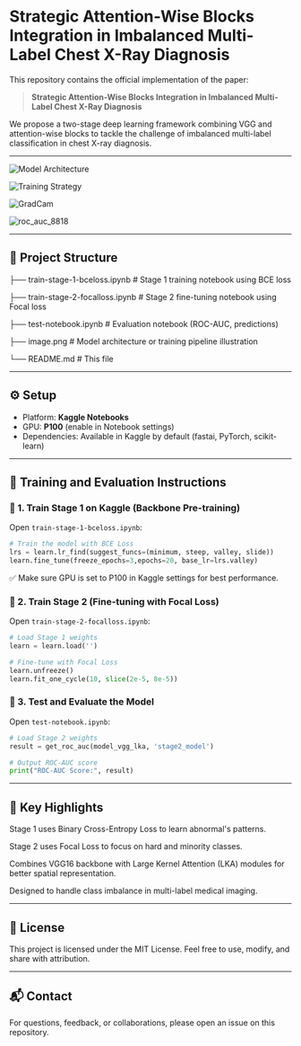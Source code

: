 # Strategic Attention-Wise Blocks Integration in Imbalanced Multi-Label Chest X-Ray Diagnosis

This repository contains the official implementation of the paper:

> **Strategic Attention-Wise Blocks Integration in Imbalanced Multi-Label Chest X-Ray Diagnosis**

We propose a two-stage deep learning framework combining VGG and attention-wise blocks to tackle the challenge of imbalanced multi-label classification in chest X-ray diagnosis.

---
![Model Architecture](https://github.com/user-attachments/assets/06c9c433-3365-4f2d-9b86-7da3f3e56a44)

![Training Strategy](https://github.com/user-attachments/assets/8d5b68f4-0bb7-441e-b15b-d12f88ccecd7)

![GradCam](https://github.com/user-attachments/assets/1a7a29d1-56b6-4b11-833b-4dff8265a73b)

![roc_auc_8818](https://github.com/user-attachments/assets/fd7b733f-6c6a-4bac-81bf-b65fbe893623)

---

## 📁 Project Structure

├── train-stage-1-bceloss.ipynb # Stage 1 training notebook using BCE loss

├── train-stage-2-focalloss.ipynb # Stage 2 fine-tuning notebook using Focal loss

├── test-notebook.ipynb # Evaluation notebook (ROC-AUC, predictions)

├── image.png # Model architecture or training pipeline illustration

└── README.md # This file

---

## ⚙️ Setup

- Platform: **Kaggle Notebooks**
- GPU: **P100** (enable in Notebook settings)
- Dependencies: Available in Kaggle by default (fastai, PyTorch, scikit-learn)

---

## 🚀 Training and Evaluation Instructions

### 🔧 1. Train Stage 1 on Kaggle (Backbone Pre-training)

Open `train-stage-1-bceloss.ipynb`:

```python
# Train the model with BCE Loss
lrs = learn.lr_find(suggest_funcs=(minimum, steep, valley, slide))
learn.fine_tune(freeze_epochs=3,epochs=20, base_lr=lrs.valley)
```
✅ Make sure GPU is set to P100 in Kaggle settings for best performance.

### 🎯 2. Train Stage 2 (Fine-tuning with Focal Loss)
Open `train-stage-2-focalloss.ipynb`:

```python
# Load Stage 1 weights
learn = learn.load('')

# Fine-tune with Focal Loss
learn.unfreeze()
learn.fit_one_cycle(10, slice(2e-5, 8e-5))
```

### 🧪 3. Test and Evaluate the Model
Open `test-notebook.ipynb`:

```python
# Load Stage 2 weights
result = get_roc_auc(model_vgg_lka, 'stage2_model')

# Output ROC-AUC score
print("ROC-AUC Score:", result)
```
---
## 📌 Key Highlights
Stage 1 uses Binary Cross-Entropy Loss to learn abnormal's patterns.

Stage 2 uses Focal Loss to focus on hard and minority classes.

Combines VGG16 backbone with Large Kernel Attention (LKA) modules for better spatial representation.

Designed to handle class imbalance in multi-label medical imaging.

---
## 📜 License
This project is licensed under the MIT License.
Feel free to use, modify, and share with attribution.

---
## 📬 Contact
For questions, feedback, or collaborations, please open an issue on this repository.
